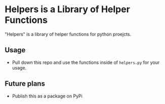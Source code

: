 # Helpers is a Library of Helper Functions

"Helpers" is a library of helper functions for python proejcts. 

## Usage
- Pull down this repo and use the functions inside of `helpers.py` for your usage.

## Future plans 
- Publish this as a package on PyPi